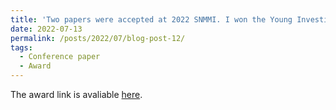```yaml
---
title: 'Two papers were accepted at 2022 SNMMI. I won the Young Investigator Award of 2022 SNMMI Annual Meeting'
date: 2022-07-13
permalink: /posts/2022/07/blog-post-12/
tags:
  - Conference paper
  - Award
---
```


The award link is avaliable [here](https://medicine.yale.edu/news-article/pet-investigators-receive-awards-at-snmmi-2022/).
